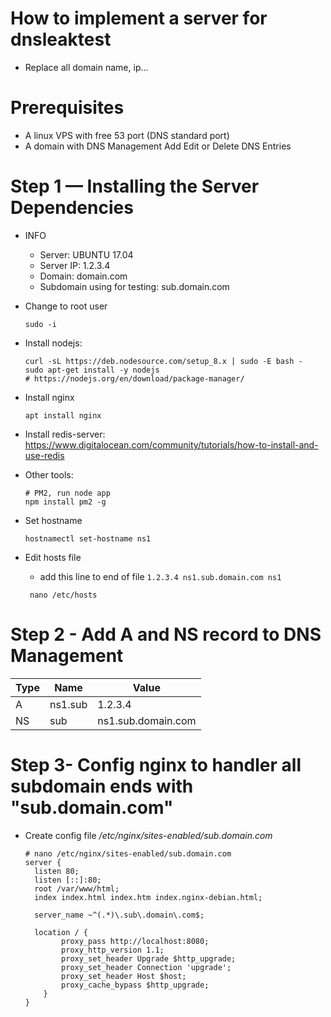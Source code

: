 # How to implement a server for dnsleaktest

* Replace all domain name, ip...
# Prerequisites
  - A linux VPS with free 53 port (DNS standard port)
  - A domain with DNS Management Add Edit or Delete DNS Entries

# Step 1 — Installing the Server Dependencies
  - INFO
    - Server: UBUNTU 17.04
    - Server IP: 1.2.3.4
    - Domain: domain.com
    - Subdomain using for testing: sub.domain.com
  - Change to root user
    ```
    sudo -i
    ```

  - Install nodejs: 
      ```
      curl -sL https://deb.nodesource.com/setup_8.x | sudo -E bash -
      sudo apt-get install -y nodejs
      # https://nodejs.org/en/download/package-manager/
      ```
  - Install nginx 
    ```
    apt install nginx
    ```
  - Install redis-server: https://www.digitalocean.com/community/tutorials/how-to-install-and-use-redis
  - Other tools: 
    ```
    # PM2, run node app
    npm install pm2 -g
    ```
  - Set hostname 
    ```
    hostnamectl set-hostname ns1
    ```
 - Edit hosts file
   - add this line to end of file ``` 1.2.3.4 ns1.sub.domain.com ns1 ```
   ```
    nano /etc/hosts
   ```
    
# Step 2 - Add A and NS record to DNS Management

Type         |       Name         |       Value
---         |       ----          |     ---
 A           |       ns1.sub       |    1.2.3.4   
 NS           |      sub            |   ns1.sub.domain.com
 

# Step 3- Config nginx to handler all subdomain ends with "sub.domain.com"
  - Create config file */etc/nginx/sites-enabled/sub.domain.com*
    ```
    # nano /etc/nginx/sites-enabled/sub.domain.com
    server {
      listen 80;
      listen [::]:80;
      root /var/www/html;
      index index.html index.htm index.nginx-debian.html;

      server_name ~^(.*)\.sub\.domain\.com$;

      location / {
            proxy_pass http://localhost:8080;
            proxy_http_version 1.1;
            proxy_set_header Upgrade $http_upgrade;
            proxy_set_header Connection 'upgrade';
            proxy_set_header Host $host;
            proxy_cache_bypass $http_upgrade;
        }
    }
    ```
  
  
